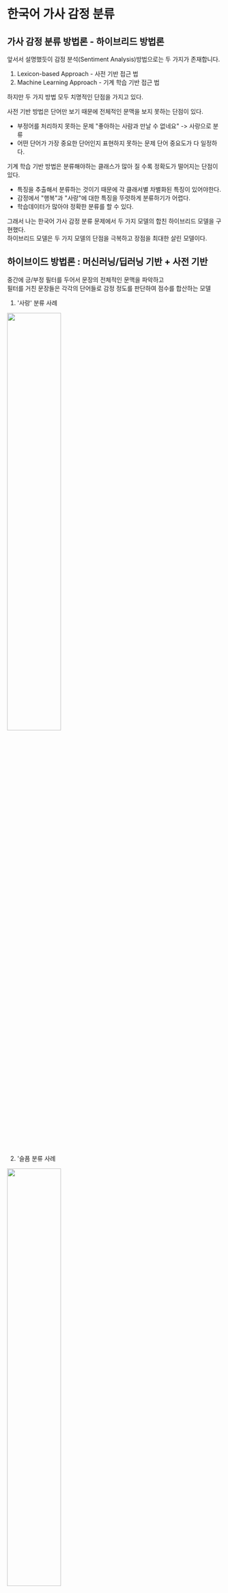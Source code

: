 # 한국어 가사 감정 분류

## 가사 감정 분류 방법론 - 하이브리드 방법론

앞서서 설명했듯이 감정 분석(Sentiment Analysis)방법으로는 두 가지가 존재합니다.

1. Lexicon-based Approach - 사전 기반 접근 법
2. Machine Learning Approach - 기계 학습 기반 접근 법

하지만 두 가지 방법 모두 치명적인 단점을 가지고 있다.

사전 기반 방법은 단어만 보기 때문에 전체적인 문맥을 보지 못하는 단점이 있다.
 - 부정어를 처리하지 못하는 문제 "좋아하는 사람과 만날 수 없네요" -> 사랑으로 분류
 - 어떤 단어가 가장 중요한 단어인지 표현하지 못하는 문제 단어 중요도가 다 일정하다.

기계 학습 기반 방법은 분류해야하는 클래스가 많아 질 수록 정확도가 떨어지는 단점이 있다.
 - 특징을 추출해서 분류하는 것이기 때문에 각 클래서별 차별화된 특징이 있어야한다.
 - 감정에서 "행복"과 "사랑"에 대한 특징을 뚜렷하게 분류하기가 어렵다.
 - 학습데이터가 많아야 정확한 분류를 할 수 있다.

그래서 나는 한국어 가사 감정 분류 문제에서 두 가지 모델의 합친 하이브리드 모델을 구현했다.<br>
하이브리드 모델은 두 가지 모델의 단점을 극복하고 장점을 최대한 살린 모델이다.

## 하이브이드 방법론 : 머신러닝/딥러닝 기반 + 사전 기반

중간에 긍/부정 필터를 두어서 문장의 전체적인 문맥을 파악하고 <br>
필터를 거친 문장들은 각각의 단어들로 감정 정도를 판단하여 점수를 합산하는 모델 <br>

1) '사랑' 분류 사례
<img src = "https://user-images.githubusercontent.com/23625693/126859462-83373b8a-275c-445a-b623-25d28c979390.png" width="50%" height="50%">

2) '슬픔 분류 사례
<img src = "https://user-images.githubusercontent.com/23625693/126859477-7e793a5c-ff38-4470-bd50-0229de03c1af.png" width="50%" height="50%">


### 긍/부정 분류기 : BERT 이진 분류 모델

기존에 라벨링했던 데이터를 긍정적인 감정(1) 과 부정적인 감정(0) 으로 치환하여 학습

Transformer 패키지 
Keras 사용

위키피디아에서 사전 학습시킨 모델 다운로드
bert-base-multilingual-cased 사용 ( 104 languages , 12-layer , 768-hidden , 12-head, 110M parameters ) 

- Config
- Checkpoint
- Vocab.txt

Bert_tokenizer를
Vocab 기준으로 임베딩 : input token
두 개의 문장을 구분하는 : segment input
Self-Attention 의 입력 위치를 나타내는 : postion input
* 한국어의 경우에는 bert input을 제외하고 모두다 0을 사용함.

사전학습된 모델을 로드 BERT 모델 레이어 과정
1. 768차원으로 token , segment 임베딩
2. 12개의 셀프 어텐션 레이어
3. NSP , MLM
----------사전 학습 레이어----------------- 4. DropOut
5. Output : Dense( 1, sigmoid )

<img src = "https://user-images.githubusercontent.com/23625693/126860642-b83afd87-3174-48bd-a101-66143eb8a2b0.png" width="30%" height="30%">

### 사전 기반 분류 모델 ( 긍/부정 필터 이후 분석 )

가사 도메인에 적합한 말뭉치 기반 감정 단어 사전 생성

8586개의 문장을 6개의 감정으로 빈도 수 별로 단어 사전 생성

형태소 분석기는 : 코모란 형태소 분석기를 사용함.
단어사전에는 : 명사 : 일반명사 , 고유명사 , 의존명사 , 형용사 , 동사 , 일반부사, 감탄사 , 외국어만 포함시킴

동사와 부사에는 “+다”를 붙여서 사전에 저장함. *명사와 동사/부사를 구분 짓기 위함 (ex 사과 , 사과하다 )

<img src = "https://user-images.githubusercontent.com/23625693/126860826-66afaafc-2ee7-46d0-9aeb-c573b7c92752.png" width="50%" height="50%">

감정 불용어 제거 ( ex : 있다 , 하다 , 나다 , 것 , 넌 , 다... )
*'있다'는 감정과 아무런 상관이 없지만 제거하지 않는 다면 감정 점수에 영향을 줌

![image](https://user-images.githubusercontent.com/23625693/126860913-ca379fb4-a6ad-41cf-90b7-be93dde8f865.png)
